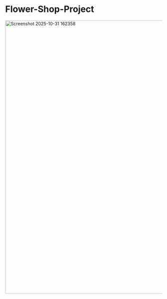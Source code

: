 # Flower-Shop-Project
<img width="1914" height="876" alt="Screenshot 2025-10-31 162358" src="https://github.com/user-attachments/assets/3f160013-a2e2-4f00-a65e-6152e85e4600" />
